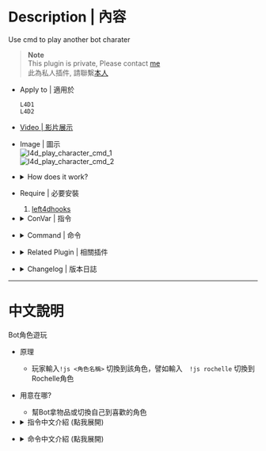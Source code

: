 # Description | 內容
Use cmd to play another bot charater

> __Note__ <br/>
This plugin is private, Please contact [me](https://github.com/fbef0102/Game-Private_Plugin#私人插件列表-private-plugins-list)<br/>
此為私人插件, 請聯繫[本人](https://github.com/fbef0102/Game-Private_Plugin#私人插件列表-private-plugins-list)

* Apply to | 適用於
	```
	L4D1
	L4D2
	```

* [Video | 影片展示](https://youtu.be/cTtf-RG79-8)

* Image | 圖示
	<br/>![l4d_play_character_cmd_1](image/l4d_play_character_cmd_1.gif)
	<br/>![l4d_play_character_cmd_2](image/l4d_play_character_cmd_2.gif)

* <details><summary>How does it work?</summary>

	* Type ```!js <character name>``` to play another character, for example: ```!js rochelle``` to play Rochelle
	* Character name list
		* r=Rochelle
		* e=Ellis
		* n=Nick
		* c=Coach
		* n=Nick
		* b=Bill
		* z=Zoey
		* f=Francis
		* l=Louis
</details>

* Require | 必要安裝
	1. [left4dhooks](https://forums.alliedmods.net/showthread.php?t=321696)

* <details><summary>ConVar | 指令</summary>

	* cfg/sourcemod/l4d_play_character_cmd.cfg
		```php
		// 0=Plugin off, 1=Plugin on.
		l4d_play_character_cmd_enable "1"

		// Players with these flags have access to use command to play another character. (Empty = Everyone, -1: Nobody)
		l4d_play_character_cmd_access_flag ""

		// If 1, disable cmd after round starts (Survivor left saferoom, Survival/Scavenge begins, round is live...)
		l4d_play_character_cmd_round_disable "0"
		```
</details>

* <details><summary>Command | 命令</summary>

	* **Play another character**
		```php
		// character name list
		// r=Rochelle, e=Ellis, n=Nick, c=Coach, b=Bill, z=Zoey, f=Francis, l=Louis
		sm_js <character name>
		```
</details>

* <details><summary>Related Plugin | 相關插件</summary>

	1. [readyup](/L4D_插件/Server_伺服器/readyup): Ready Plugin
		* 所有玩家準備才能開始遊戲的插件
</details>

* <details><summary>Changelog | 版本日誌</summary>

	* v1.0 (2024-7-21)
		* Initial Release
</details>

- - - -
# 中文說明
Bot角色遊玩

* 原理
	* 玩家輸入```!js <角色名稱>``` 切換到該角色，譬如輸入　```!js rochelle``` 切換到Rochelle角色

* 用意在哪?
	* 幫Bot拿物品或切換自己到喜歡的角色

* <details><summary>指令中文介紹 (點我展開)</summary>

	* cfg/sourcemod/l4d_play_character_cmd.cfg
		```php
		// 0=關閉插件, 1=啟動插件
		l4d_play_character_cmd_enable "1"

		// 擁有這些權限的玩家，才可以輸入!js (留白 = 任何人都能, -1: 無人)
		l4d_play_character_cmd_access_flag ""

		// 為1時，遊戲開始後不能輸入!js (倖存者離開安全室、生存/清道夫 計時開始, 準備階段開始...)
		l4d_play_character_cmd_round_disable "0"
		```
</details>

* <details><summary>命令中文介紹 (點我展開)</summary>

	* **輸入命令切換到另一個角色遊玩**
		```php
		// 角色名稱列表
		// r=Rochelle, e=Ellis, n=Nick, c=Coach, b=Bill, z=Zoey, f=Francis, l=Louis
		sm_js <角色名稱>
		```
</details>
